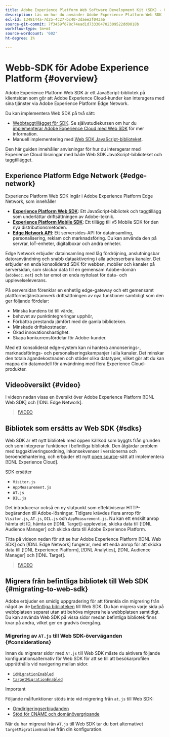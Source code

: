 ```yaml
---
title: Adobe Experience Platform Web Software Development Kit (SDK) - översikt
description: Läs om hur du använder Adobe Experience Platform Web SDK för att integrera Experience Platform-funktioner på din webbplats.
exl-id: 1348144a-7d25-4c27-bc40-3daee2f043a6
source-git-commit: 7f3459f678c74ead1d733304702309522dd0018b
workflow-type: tm+mt
source-wordcount: '602'
ht-degree: 1%

---
```


# Webb-SDK för Adobe Experience Platform {#overview}

Adobe Experience Platform Web SDK är ett JavaScript-bibliotek på klientsidan som gör att Adobe Experience Cloud-kunder kan interagera med sina tjänster via Adobe Experience Platform Edge Network.

Du kan implementera Web SDK på två sätt:

* [Webbtaggtillägget för SDK](../tags/extensions/client/web-sdk/web-sdk-extension-configuration.md). Se självstudiekursen om hur du [implementerar Adobe Experience Cloud med Web SDK](https://experienceleague.adobe.com/docs/platform-learn/implement-web-sdk/overview.html?lang=sv-SE) för mer information.
* Manuell implementering med [Web SDK JavaScript-biblioteket](install/library.md).

Den här guiden innehåller anvisningar för hur du interagerar med Experience Cloud lösningar med både Web SDK JavaScript-biblioteket och taggtillägget.

## Experience Platform Edge Network {#edge-network}



Experience Platform Web SDK ingår i Adobe Experience Platform Edge Network, som innehåller

* **[Experience Platform Web SDK](#overview)**: Ett JavaScript-bibliotek och taggtillägg som underlättar driftsättningen av Adobe-teknik.
* **[Experience Platform Mobile SDK](https://developer.adobe.com/client-sdks/home/)**: Ett tillägg till v5 Mobile SDK för den nya distributionsmetoden.
* **[Edge Network API](https://developer.adobe.com/data-collection-apis/docs/api/)**: Ett serversides-API för datainsamling, personalisering, reklam och marknadsföring. Du kan använda den på servrar, IoT-enheter, digitalboxar och andra enheter.

Edge Network erbjuder datainsamling med låg fördröjning, anslutningsbar datoranvändning och snabb dataaktivering i alla adresserbara kanaler. Det erbjuder en enda konsoliderad SDK för webben, mobiler och kanaler på serversidan, som skickar data till en gemensam Adobe-domän (`adobedc.net`) och tar emot en enda nyttolast för data- och upplevelseleverans.

På serversidan förenklar en enhetlig edge-gateway och ett gemensamt plattformstjänstramverk driftsättningen av nya funktioner samtidigt som den ger följande fördelar:

* Minska kundens tid till värde,
* behovet av punktintegreringar upphör,
* Förbättra prestanda jämfört med de gamla biblioteken.
* Minskade driftskostnader.
* Ökad innovationshastighet.
* Skapa konkurrensfördelar för Adobe-kunder.

Med ett konsoliderat edge-system kan ni hantera annonserings-, marknadsförings- och personaliseringskampanjer i alla kanaler. Det minskar den totala ägandekostnaden och stöder olika datatyper, vilket gör att du kan mappa din datamodell för användning med flera Experience Cloud-produkter.

## Videoöversikt {#video}

I videon nedan visas en översikt över Adobe Experience Platform [!DNL Web SDK] och [!DNL Edge Network].

>[!VIDEO](https://video.tv.adobe.com/v/34141?quality=12&learn=on)

## Bibliotek som ersätts av Web SDK {#sdks}

Web SDK är ett nytt bibliotek med öppen källkod som byggts från grunden och som integrerar funktioner i befintliga bibliotek. Den åtgärdar problem med taggaktiveringsordning, inkonsekvenser i versionerna och beroendehantering, och erbjuder ett nytt [open source](https://github.com/adobe/alloy)-sätt att implementera [!DNL Experience Cloud].

SDK ersätter

* `Visitor.js`
* `AppMeasurement.js`
* `AT.js`
* `DIL.js`

Det introducerar också en ny slutpunkt som effektiviserar HTTP-begäranden till Adobe-lösningar. Tidigare krävdes flera anrop för `Visitor.js`, `AT.js`, `DIL.js` och `AppMeasurement.js`. Nu kan ett enskilt anrop hämta ett ID, hämta en [!DNL Target]-upplevelse, skicka data till [!DNL Audience Manager] och skicka data till Adobe Experience Platform.

Titta på videon nedan för att se hur Adobe Experience Platform [!DNL Web SDK] och [!DNL Edge Network] fungerar, med ett enda anrop för att skicka data till [!DNL Experience Platform], [!DNL Analytics], [!DNL Audience Manager] och [!DNL Target].

>[!VIDEO](https://video.tv.adobe.com/v/34148)

## Migrera från befintliga bibliotek till Web SDK {#migrating-to-web-sdk}

Adobe erbjuder en smidig uppgradering för att förenkla din migrering från något av de [befintliga biblioteken](#sdks) till Web SDK. Du kan migrera varje sida på webbplatsen separat utan att behöva migrera hela webbplatsen samtidigt. Du kan använda Web SDK på vissa sidor medan befintliga bibliotek finns kvar på andra, vilket ger en gradvis övergång.

### Migrering av `AT.js` till Web SDK-överväganden {#considerations}

Innan du migrerar sidor med `AT.js` till Web SDK måste du aktivera följande konfigurationsalternativ för Web SDK för att se till att besökarprofilen upprätthålls vid navigering mellan sidor.

* [`idMigrationEnabled`](/help/web-sdk/commands/configure/idmigrationenabled.md)
* [`targetMigrationEnabled`](/help/web-sdk/commands/configure/targetmigrationenabled.md)

>[!IMPORTANT]
>
>Följande målfunktioner stöds inte vid migrering från `at.js` till Web SDK:
>
>* [Omdirigeringserbjudanden](https://experienceleague.adobe.com/docs/target/using/experiences/offers/offer-redirect.html?lang=sv-SE)
>* [Stöd för CNAME och domänövergripande](https://experienceleague.adobe.com/docs/target-dev/developer/client-side/at-js-implementation/atjs-cookies.html?lang=sv-SE)

När du har migrerat från `AT.js` till Web SDK tar du bort alternativet `targetMigrationEnabled` från din konfiguration.
